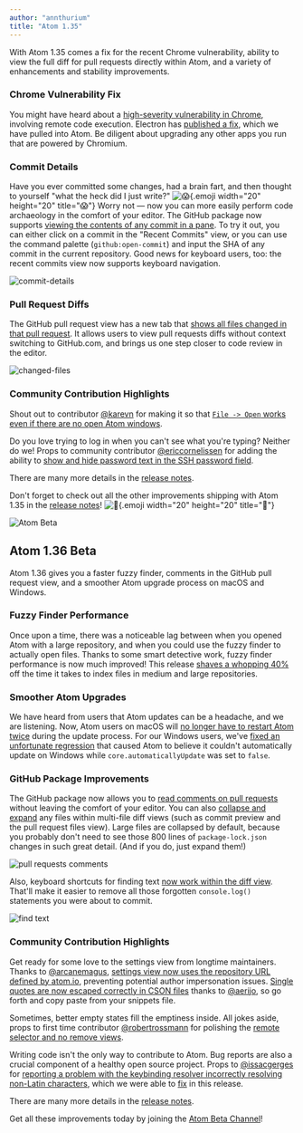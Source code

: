 ```yaml
---
author: "annthurium"
title: "Atom 1.35"
---
```


With Atom 1.35 comes a fix for the recent Chrome vulnerability, ability to view the full diff for pull requests directly within Atom, and a variety of enhancements and stability improvements.

<!--more-->

### Chrome Vulnerability Fix

You might have heard about a [high-severity vulnerability in Chrome](https://chromereleases.googleblog.com/2019/03/stable-channel-update-for-desktop.html), involving remote code execution. Electron has [published a fix](https://electronjs.org/blog/filereader-fix), which we have pulled into Atom. Be diligent about upgrading any other apps you run that are powered by Chromium.

### Commit Details

Have you ever committed some changes, had a brain fart, and then thought to yourself "what the heck did I just write?" ![:scream:](https://github.githubassets.com/images/icons/emoji/unicode/1f631.png){.emoji width="20" height="20" title=":scream:"}  Worry not — now you can more easily perform code archaeology in the comfort of your editor. The GitHub package now supports [viewing the contents of any commit in a pane](https://github.com/atom/github/pull/1807). To try it out, you can either click on a commit in the "Recent Commits" view, or you can use the command palette (`github:open-commit`) and input the SHA of any commit in the current repository. Good news for keyboard users, too: the recent commits view now supports keyboard navigation.

![commit-details](/assets/images/user-images.githubusercontent.com/378023/50674082-5dcc9100-1026-11e9-8acd-2ce593aa8457.png)

### Pull Request Diffs

The GitHub pull request view has a new tab that [shows all files changed in that pull request](https://github.com/atom/github/pull/1829). It allows users to view pull requests diffs without context switching to GitHub.com, and brings us one step closer to code review in the editor.

![changed-files](/assets/images/user-images.githubusercontent.com/378023/50674081-5d33fa80-1026-11e9-8780-a4be819ec9cb.png)

### Community Contribution Highlights

Shout out to contributor [@karevn](https://github.com/karevn) for making it so that  [`File -> Open` works even if there are no open Atom windows](https://github.com/atom/atom/pull/17529).

Do you love trying to log in when you can't see what you're typing? Neither do we! Props to community contributor [@ericcornelissen](https://github.com/ericcornelissen) for adding the ability to [show and hide password text in the SSH password field](https://github.com/atom/github/pull/1808).

There are many more details in the [release notes](https://github.com/atom/atom/releases/tag/v1.35.0).

<!-- end of stable changes -->

Don't forget to check out all the other improvements shipping with Atom 1.35 in the [release notes](https://github.com/atom/atom/releases/tag/v1.35.0)! ![:memo:](https://github.githubassets.com/images/icons/emoji/unicode/1f4dd.png){.emoji width="20" height="20" title=":memo:"}

![Atom Beta](/assets/images/blog.atom.io/img/release-beta.png)

## Atom 1.36 Beta

Atom 1.36 gives you a faster fuzzy finder, comments in the GitHub pull request view, and a smoother Atom upgrade process on macOS and Windows.

### Fuzzy Finder Performance

Once upon a time, there was a noticeable lag between when you opened Atom with a large repository, and when you could use the fuzzy finder to actually open files. Thanks to some smart detective work, fuzzy finder performance is now much improved!  This release [shaves a whopping 40%](https://github.com/atom/fuzzy-finder/pull/366) off the time it takes to index files in medium and large repositories.

### Smoother Atom Upgrades

We have heard from users that Atom updates can be a headache, and we are listening. Now, Atom users on macOS will [no longer have to restart Atom twice](https://github.com/atom/atom/pull/18775) during the update process. For our Windows users, we've [fixed an unfortunate regression](https://github.com/atom/atom/pull/18750) that caused Atom to believe it couldn't automatically update on Windows while `core.automaticallyUpdate` was set to `false`.

### GitHub Package Improvements

The GitHub package now allows you to [read comments on pull requests](https://github.com/atom/github/pull/1856) without leaving the comfort of your editor. You can also [collapse and expand](https://github.com/atom/github/pull/1913) any files within multi-file diff views (such as commit preview and the pull request files view). Large files are collapsed by default, because you probably don't need to see those 800 lines of `package-lock.json` changes in such great detail. (And if you do, just expand them!)

![pull requests comments](/assets/images/user-images.githubusercontent.com/378023/52465966-f32de880-2bc3-11e9-8de5-2d93dd42920c.png)

Also, keyboard shortcuts for finding text [now work within the diff view](https://github.com/atom/github/pull/1922). That'll make it easier to remove all those forgotten `console.log()` statements you were about to commit.

![find text](/assets/images/user-images.githubusercontent.com/378023/52465967-f3c67f00-2bc3-11e9-80d7-336c77c27b12.gif)

### Community Contribution Highlights

Get ready for some love to the settings view from longtime maintainers. Thanks to [@arcanemagus](https://github.com/arcanemagus), [settings view now uses the repository URL defined by atom.io](https://github.com/atom/settings-view/pull/1119), preventing potential author impersonation issues. [Single quotes are now escaped correctly in CSON files](https://github.com/atom/settings-view/pull/1109) thanks to [@aerijo](https://github.com/aerijo), so go forth and copy paste from your snippets file.

Sometimes, better empty states fill the emptiness inside. All jokes aside, props to first time contributor [@robertrossmann](https://github.com/robertrossmann) for polishing the [remote selector and no remove views](https://github.com/atom/github/pull/1927).

Writing code isn't the only way to contribute to Atom. Bug reports are also a crucial component of a healthy open source project. Props to [@issacgerges](https://github.com/issacgerges) for [reporting a problem with the keybinding resolver incorrectly resolving non-Latin characters](https://github.com/atom/atom-keymap/issues/237), which we were able to [fix](https://github.com/atom/atom-keymap/pull/238) in this release.

<!-- end of beta changes -->

There are many more details in the [release notes](https://github.com/atom/atom/releases/tag/v1.36.0-beta0).

Get all these improvements today by joining the [Atom Beta Channel](/beta)!
